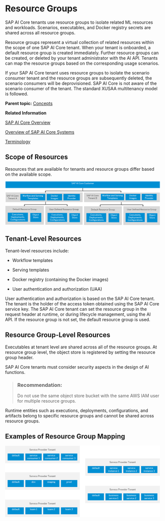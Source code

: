 <!-- loio26c6c6b50e3f412f8bc0cd6a8ebdb850 -->

# Resource Groups

 SAP AI Core tenants use resource groups to isolate related ML resources and workloads. Scenarios, executables, and Docker registry secrets are shared across all resource groups.

Resource groups represent a virtual collection of related resources within the scope of one SAP AI Core tenant. When your tenant is onboarded, a default resource group is created immediately. Further resource groups can be created, or deleted by your tenant administrator with the AI API. Tenants can map the resource groups based on the corresponding usage scenarios.

If your SAP AI Core tenant uses resource groups to isolate the scenario consumer tenant and the resource groups are subsequently deleted, the scenario consumers will be deprovisioned. SAP AI Core is not aware of the scenario consumer of the tenant. The standard XUSAA multitenancy model is followed.

**Parent topic:** [Concepts](concepts-4c6b2da.md "In this section, we'll explore some of the concepts surrounding SAP AI Core.")

**Related Information**  


[SAP AI Core Overview](sap-ai-core-overview-88e0078.md "SAP AI Core is the key to integrating artificial intelligence capabilities in your SAP solutions.")

[Overview of SAP AI Core Systems](overview-of-sap-ai-core-systems-c243d2a.md "Your SAP AI Core system connects internal and external tools.")

[Terminology](terminology-05f41ee.md "")

 <a name="loioc9518c0d0ec44e2e9f767089028ff48c"/>

<!-- loioc9518c0d0ec44e2e9f767089028ff48c -->

## Scope of Resources

Resources that are available for tenants and resource groups differ based on the available scope.

![](images/Multitenancy_Resource_Scope_b15f28a.png) 



<a name="loioc9518c0d0ec44e2e9f767089028ff48c__section_nl5_cg4_brb"/>

## Tenant-Level Resources

Tenant-level resources include:

-   Workflow templates

-   Serving templates

-   Docker registry \(containing the Docker images\)

-   User authentication and authorization \(UAA\)


User authentication and authorization is based on the SAP AI Core tenant. The tenant is the holder of the access token obtained using the SAP AI Core service key. The SAP AI Core tenant can set the resource group in the request header at runtime, or during lifecycle management, using the AI API. If the resource group is not set, the default resource group is used.



<a name="loioc9518c0d0ec44e2e9f767089028ff48c__section_icm_dg4_brb"/>

## Resource Group-Level Resources

Executables at tenant level are shared across all of the resource groups. At resource group level, the object store is registered by setting the resource group header.

 SAP AI Core tenants must consider security aspects in the design of AI functions.

> ### Recommendation:  
> Do not use the same object store bucket with the same AWS IAM user for multiple resource groups.

Runtime entities such as executions, deployments, configurations, and artifacts belong to specific resource groups and cannot be shared across resource groups.



<a name="loioc9518c0d0ec44e2e9f767089028ff48c__section_h4h_kk4_brb"/>

## Examples of Resource Group Mapping

![](images/Multitenancy_Examples_of_Resource_Group_Mapping_b98a835.png)

